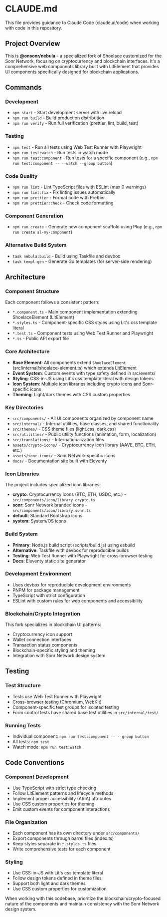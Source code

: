 # CLAUDE.md

This file provides guidance to Claude Code (claude.ai/code) when working with code in this repository.

## Project Overview

This is **@onsonr/nebula** - a specialized fork of Shoelace customized for the Sonr Network, focusing on cryptocurrency and blockchain interfaces. It's a comprehensive web components library built with LitElement that provides UI components specifically designed for blockchain applications.

## Commands

### Development
- `npm start` - Start development server with live reload
- `npm run build` - Build production distribution 
- `npm run verify` - Run full verification (prettier, lint, build, test)

### Testing
- `npm test` - Run all tests using Web Test Runner with Playwright
- `npm run test:watch` - Run tests in watch mode
- `npm run test:component` - Run tests for a specific component (e.g., `npm run test:component -- --watch --group button`)

### Code Quality
- `npm run lint` - Lint TypeScript files with ESLint (max 0 warnings)
- `npm run lint:fix` - Fix linting issues automatically
- `npm run prettier` - Format code with Prettier
- `npm run prettier:check` - Check code formatting

### Component Generation
- `npm run create` - Generate new component scaffold using Plop (e.g., `npm run create sl-my-component`)

### Alternative Build System
- `task nebula:build` - Build using Taskfile and devbox
- `task templ-gen` - Generate Go templates (for server-side rendering)

## Architecture

### Component Structure
Each component follows a consistent pattern:
- `*.component.ts` - Main component implementation extending ShoelaceElement (LitElement)
- `*.styles.ts` - Component-specific CSS styles using Lit's css template literal
- `*.test.ts` - Component tests using Web Test Runner and Playwright
- `*.ts` - Public API export file

### Core Architecture
- **Base Element**: All components extend `ShoelaceElement` (src/internal/shoelace-element.ts) which extends LitElement
- **Event System**: Custom events with type safety defined in src/events/
- **Styling**: CSS-in-JS using Lit's css template literal with design tokens
- **Icon System**: Multiple icon libraries including crypto icons and Sonr-specific icons
- **Theming**: Light/dark themes with CSS custom properties

### Key Directories
- `src/components/` - All UI components organized by component name
- `src/internal/` - Internal utilities, base classes, and shared functionality
- `src/themes/` - CSS theme files (light.css, dark.css)
- `src/utilities/` - Public utility functions (animation, form, localization)
- `src/translations/` - Internationalization files
- `assets/crypto-icons/` - Cryptocurrency icon library (AAVE, BTC, ETH, etc.)
- `assets/sonr-icons/` - Sonr Network specific icons
- `docs/` - Documentation site built with Eleventy

### Icon Libraries
The project includes specialized icon libraries:
- **crypto**: Cryptocurrency icons (BTC, ETH, USDC, etc.) - `src/components/icon/library.crypto.ts`
- **sonr**: Sonr Network branded icons - `src/components/icon/library.sonr.ts`
- **default**: Standard Bootstrap icons
- **system**: System/OS icons

### Build System
- **Primary**: Node.js build script (scripts/build.js) using esbuild
- **Alternative**: Taskfile with devbox for reproducible builds
- **Testing**: Web Test Runner with Playwright for cross-browser testing
- **Docs**: Eleventy static site generator

### Development Environment
- Uses devbox for reproducible development environments
- PNPM for package management
- TypeScript with strict configuration
- ESLint with custom rules for web components and accessibility

### Blockchain/Crypto Integration
This fork specializes in blockchain UI patterns:
- Cryptocurrency icon support
- Wallet connection interfaces
- Transaction status components
- Blockchain-specific styling and theming
- Integration with Sonr Network design system

## Testing

### Test Structure
- Tests use Web Test Runner with Playwright
- Cross-browser testing (Chromium, WebKit)
- Component-specific test groups for isolated testing
- Form control tests have shared base test utilities in `src/internal/test/`

### Running Tests
- Individual component: `npm run test:component -- --group button`
- All tests: `npm test`
- Watch mode: `npm run test:watch`

## Code Conventions

### Component Development
- Use TypeScript with strict type checking
- Follow LitElement patterns and lifecycle methods
- Implement proper accessibility (ARIA) attributes
- Use CSS custom properties for theming
- Emit custom events for component interactions

### File Organization
- Each component has its own directory under `src/components/`
- Export components through barrel files (index.ts)
- Keep styles separate in `*.styles.ts` files
- Write comprehensive tests for each component

### Styling
- Use CSS-in-JS with Lit's css template literal
- Follow design tokens defined in theme files
- Support both light and dark themes
- Use CSS custom properties for customization

When working with this codebase, prioritize the blockchain/crypto-focused nature of the components and maintain consistency with the Sonr Network design system.